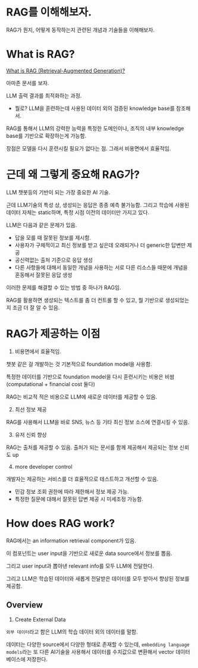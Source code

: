 # RAG를 이해해보자.

RAG가 뭔지, 어떻게 동작하는지 관련된 개념과 기술들을 이해해보자.

# What is RAG?

[What is RAG (Retrieval-Augmented Generation)?](https://aws.amazon.com/what-is/retrieval-augmented-generation/?nc1=h_ls)

아마존 문서를 보자.

LLM 출력 결과를 최적화하는 과정.

- 뭘로? LLM을 훈련하는데 사용된 데이터 외의 검증된 knowledge base를 참조해서.

RAG를 통해서 LLM의 강력한 능력을 특정한 도메인이나, 조직의 내부 knowledge base를 기반으로 확장하는게 가능함.

장점은 모델을 다시 훈련시킬 필요가 없다는 점. 그래서 비용면에서 효율적임.

# 근데 왜 그렇게 중요해 RAG가?

LLM 챗봇등의 기반이 되는 가장 중요한 AI 기술.

근데 LLM기술의 특성 상, 생성되는 응답은 종종 예측 불가능함. 그리고 학습에 사용된 데이터 자체는 static하며, 특정 시점 이전의 데이터만 가지고 있다.

LLM은 다음과 같은 문제가 있음.

- 답을 모를 때 잘못된 정보를 제시함.
- 사용자가 구체적이고 최신 정보를 받고 싶은데 오래되거나 더 generic한 답변만 제공
- 공신력없는 출처 기준으로 응답 생성
- 다른 사항들에 대해서 동일한 개념을 사용하는 서로 다른 리소스들 때문에 개념을 혼동해서 잘못된 응답 생성

이러한 문제를 해결할 수 있는 방법 중 하나가 RAG임.

RAG를 활용하면 생성되는 텍스트를 좀 더 컨트롤 할 수 있고, 뭘 기반으로 생성되었는지 조금 더 잘 알 수 있음.

# RAG가 제공하는 이점

1. 비용면에서 효율적임.

챗봇 같은 걸 개발하는 것 기본적으로 foundation model을 사용함.

특정한 데이터를 기반으로 foundation model을 다시 훈련시키는 비용은 비쌈(computational + financial cost 둘다)

RAG는 비교적 적은 비용으로 LLM에 새로운 데이터를 제공할 수 있음.

2. 최선 정보 제공

RAG를 사용해서 LLM을 바로 SNS, 뉴스 등 기타 최신 정보 소스에 연결시킬 수 있음.

3. 유저 신뢰 향상

RAG는 출처를 제공할 수 있음. 출처가 되는 문서를 함께 제공해서 제공되는 정보 신뢰도 up

4. more developer control

개발자는 제공하는 서비스를 더 효율적으로 테스트하고 개선할 수 있음.

- 민감 정보 조회 권한에 따라 제한해서 정보 제공 가능.
- 특정한 질문에 대해서 잘못된 답변 제공 시 미세조정 가능함.

# How does RAG work?

RAG에서는 an information retrieval component가 있음.

이 컴포넌트는 user input을 기반으로 새로운 data source에서 정보를 뽑음.

그리고 user input과 뽑아낸 relevant info를 모두 LLM에 전달한다.

그리고 LLM은 학습된 데이터와 새롭게 전달받은 데이터를 모두 받아서 향상된 정보를 제공함.

## Overview

1. Create External Data

`외부 데이터`라고 함은 LLM의 학습 데이터 외의 데이터를 말함.

데이터는 다양한 source에서 다양한 형태로 존재할 수 있는데, `embedding language models`라는 또 다른 AI기술을 사용해서 데이터를 수치값으로 변환해서 vector 데이터베이스에 저장한다.
